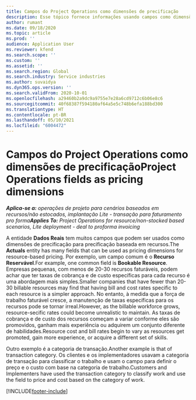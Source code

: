 ```yaml
---
title: Campos do Project Operations como dimensões de precificação
description: Esse tópico fornece informações usando campos como dimensões de precificação no Dynamics 365 Project Operations.
author: rumant
ms.date: 09/18/2020
ms.topic: article
ms.prod: ''
audience: Application User
ms.reviewer: kfend
ms.search.scope: ''
ms.custom: ''
ms.assetid: ''
ms.search.region: Global
ms.search.industry: Service industries
ms.author: suvaidya
ms.dyn365.ops.version: ''
ms.search.validFrom: 2020-10-01
ms.openlocfilehash: a29460b2a9dc9a9755e7e28a6cd9712c6b06e8c6
ms.sourcegitcommit: 40f68387f594180af64a5e5c748b6efa188bd300
ms.translationtype: HT
ms.contentlocale: pt-BR
ms.lasthandoff: 05/10/2021
ms.locfileid: "6004472"
---
```

# <a name="project-operations-fields-as-pricing-dimensions"></a><span data-ttu-id="9ccd0-103">Campos do Project Operations como dimensões de precificação</span><span class="sxs-lookup"><span data-stu-id="9ccd0-103">Project Operations fields as pricing dimensions</span></span>

<span data-ttu-id="9ccd0-104">_**Aplica-se a:** operações de projeto para cenários baseados em recursos/não estocados, implantação Lite - transação para faturamento pro forma_</span><span class="sxs-lookup"><span data-stu-id="9ccd0-104">_**Applies To:** Project Operations for resource/non-stocked based scenarios, Lite deployment - deal to proforma invoicing_</span></span>

<span data-ttu-id="9ccd0-105">A entidade **Dados Reais** tem muitos campos que podem ser usados como dimensões de precificação para precificação baseada em recursos.</span><span class="sxs-lookup"><span data-stu-id="9ccd0-105">The **Actuals** entity has many fields that can be used as pricing dimensions for resource-based pricing.</span></span> <span data-ttu-id="9ccd0-106">Por exemplo, um campo comum é o **Recurso Reservável**.</span><span class="sxs-lookup"><span data-stu-id="9ccd0-106">For example, one common field is **Bookable Resource**.</span></span> <span data-ttu-id="9ccd0-107">Empresas pequenas, com menos de 20-30 recursos faturáveis, podem achar que ter taxas de cobrança e de custo específicas para cada recurso é uma abordagem mais simples.</span><span class="sxs-lookup"><span data-stu-id="9ccd0-107">Smaller companies that have fewer than 20-30 billable resources may find that having bill and cost rates specific to each resource is a simpler approach.</span></span> <span data-ttu-id="9ccd0-108">No entanto, à medida que a força de trabalho faturável cresce, a manutenção de taxas específicas para os recursos pode se tornar irreal.</span><span class="sxs-lookup"><span data-stu-id="9ccd0-108">However, as the billable workforce grows, resource-secific rates could become unrealistic to maintain.</span></span> <span data-ttu-id="9ccd0-109">As taxas de cobrança e de custo dos recursos começam a variar conforme eles são promovidos, ganham mais experiência ou adquirem um conjunto diferente de habilidades.</span><span class="sxs-lookup"><span data-stu-id="9ccd0-109">Resource cost and bill rates begin to vary as resources get promoted, gain more experience, or acquire a different set of skills.</span></span> 

<span data-ttu-id="9ccd0-110">Outro exemplo é a categoria de transação.</span><span class="sxs-lookup"><span data-stu-id="9ccd0-110">Another example is that of transaction category.</span></span> <span data-ttu-id="9ccd0-111">Os clientes e os implementadores usavam a categoria de transação para classificar o trabalho e usam o campo para definir o preço e o custo com base na categoria de trabalho.</span><span class="sxs-lookup"><span data-stu-id="9ccd0-111">Customers and Implementers have used the transaction category to classify work and use the field to price and cost based on the category of work.</span></span>


[!INCLUDE[footer-include](../includes/footer-banner.md)]